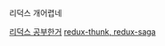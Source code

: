 리덕스 개어렵네

[리덕스 공부한거](https://velog.io/@sebanim/%EB%A6%AC%EB%8D%95%EC%8A%A4%EB%A5%BC-%EB%AC%B4%EC%8B%9C%ED%95%98%EB%A9%B4-%EC%95%88%EB%90%98%EB%8A%94-%EC%9D%B4%EC%9C%A0)
[redux-thunk, redux-saga](https://velog.io/@sebanim/redux-saga-redux-thunk-%EC%95%8C%EC%95%84%EB%B3%B4%EA%B8%B0#%EA%B8%80%EC%9D%84-%EB%A7%88%EC%B9%98%EB%A9%B0)
